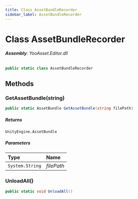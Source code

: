 ```yaml
---
title: Class AssetBundleRecorder
sidebar_label: AssetBundleRecorder
---
```

# Class AssetBundleRecorder


###### **Assembly**: YooAsset.Editor.dll

```csharp title="Declaration"
public static class AssetBundleRecorder
```
## Methods
### GetAssetBundle(string)


```csharp title="Declaration"
public static AssetBundle GetAssetBundle(string filePath)
```

##### Returns

`UnityEngine.AssetBundle`

##### Parameters

| Type | Name |
|:--- |:--- |
| `System.String` | *filePath* |

### UnloadAll()


```csharp title="Declaration"
public static void UnloadAll()
```
